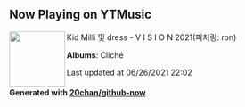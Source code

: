 ## Now Playing on YTMusic

[<img align="left" width="100" src="https://lh3.googleusercontent.com/0xN5sOQIk3GWL2YrKvDoDedE_nXxQS27HM4AvaHnleWNPoU4HMlNq3UsHYFgPrjgTsEBYXRAi0qg37k">](https://music.youtube.com/watch?v=GfmlCNFnpVc)

Kid Milli 및 dress - V I S I O N 2021(피처링: ron)

**Albums**: Cliché

Last updated at 06/26/2021 22:02

#### Generated with [20chan/github-now](https://github.com/20chan/github-now)
